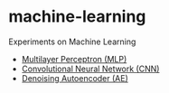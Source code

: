 # machine-learning
Experiments on Machine Learning
* [Multilayer Perceptron (MLP)](https://github.com/davidpiscasio/deep-learning/blob/main/MLP/mlp.ipynb)
* [Convolutional Neural Network (CNN)](https://github.com/davidpiscasio/deep-learning/blob/main/CNN/cnn.ipynb)
* [Denoising Autoencoder (AE)](https://github.com/davidpiscasio/deep-learning/blob/main/AE/denoise_ae.ipynb)

